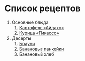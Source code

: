 # Список рецептов

1. Основные блюда
	1. [Картофель «Айдахо»](aidaho.md)
	1. [Курица «Пикассо»](picasso.md)
1. Десерты
	1. [Брауни](brownie.md)
	1. [Банановые панкейки](banana.md)
	1. Банановый хлеб

